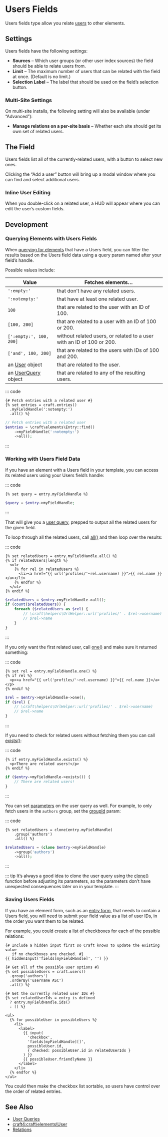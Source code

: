 # Users Fields

Users fields type allow you relate [users](users.md) to other elements.

## Settings

Users fields have the following settings:

- **Sources** – Which user groups (or other user index sources) the field should be able to relate users from.
- **Limit** – The maximum number of users that can be related with the field at once. (Default is no limit.)
- **Selection Label** – The label that should be used on the field’s selection button.

### Multi-Site Settings

On multi-site installs, the following setting will also be available (under “Advanced”):

- **Manage relations on a per-site basis** – Whether each site should get its own set of related users.

## The Field

Users fields list all of the currently-related users, with a button to select new ones.

Clicking the “Add a user” button will bring up a modal window where you can find and select additional users.

### Inline User Editing

When you double-click on a related user, a HUD will appear where you can edit the user’s custom fields.

## Development

### Querying Elements with Users Fields

When [querying for elements](element-queries.md) that have a Users field, you can filter the results based on the Users field data using a query param named after your field’s handle.

Possible values include:

| Value | Fetches elements…
| - | -
| `':empty:'` | that don’t have any related users.
| `':notempty:'` | that have at least one related user.
| `100` | that are related to the user with an ID of 100.
| `[100, 200]` | that are related to a user with an ID of 100 or 200.
| `[':empty:', 100, 200]` | without related users, or related to a user with an ID of 100 or 200.
| `['and', 100, 200]` | that are related to the users with IDs of 100 and 200.
| an [User](craft4:craft\elements\User) object | that are related to the user.
| an [UserQuery](craft4:craft\elements\db\UserQuery) object | that are related to any of the resulting users.

::: code
```twig
{# Fetch entries with a related user #}
{% set entries = craft.entries()
  .myFieldHandle(':notempty:')
  .all() %}
```
```php
// Fetch entries with a related user
$entries = \craft\elements\Entry::find()
    ->myFieldHandle(':notempty:')
    ->all();
```
:::

### Working with Users Field Data

If you have an element with a Users field in your template, you can access its related users using your Users field’s handle:

::: code
```twig
{% set query = entry.myFieldHandle %}
```
```php
$query = $entry->myFieldHandle;
```
:::

That will give you a [user query](users.md#querying-users), prepped to output all the related users for the given field.

To loop through all the related users, call [all()](craft4:craft\db\Query::all()) and then loop over the results:

::: code
```twig
{% set relatedUsers = entry.myFieldHandle.all() %}
{% if relatedUsers|length %}
  <ul>
    {% for rel in relatedUsers %}
      <li><a href="{{ url('profiles/'~rel.username) }}">{{ rel.name }}</a></li>
    {% endfor %}
  </ul>
{% endif %}
```
```php
$relatedUsers = $entry->myFieldHandle->all();
if (count($relatedUsers)) {
    foreach ($relatedUsers as $rel) {
        // \craft\helpers\UrlHelper::url('profiles/' . $rel->username)
        // $rel->name
    }
}
```
:::

If you only want the first related user, call [one()](craft4:craft\db\Query::one()) and make sure it returned something:

::: code
```twig
{% set rel = entry.myFieldHandle.one() %}
{% if rel %}
  <p><a href="{{ url('profiles/'~rel.username) }}">{{ rel.name }}</a></p>
{% endif %}
```
```php
$rel = $entry->myFieldHandle->one();
if ($rel) {
    // \craft\helpers\UrlHelper::url('profiles/' . $rel->username)
    // $rel->name
}
```
:::

If you need to check for related users without fetching them you can call [exists()](craft4:craft\db\Query::exists()):

::: code
```twig
{% if entry.myFieldHandle.exists() %}
  <p>There are related users!</p>
{% endif %}
```
```php
if ($entry->myFieldHandle->exists()) {
    // There are related users!
}
```
:::

You can set [parameters](users.md#parameters) on the user query as well. For example, to only fetch users in the `authors` group, set the [groupId](users.md#groupid) param:

::: code
```twig
{% set relatedUsers = clone(entry.myFieldHandle)
    .group('authors')
    .all() %}
```
```php
$relatedUsers = (clone $entry->myFieldHandle)
    ->group('authors')
    ->all();
```
:::

::: tip
It’s always a good idea to clone the user query using the [clone()](./dev/functions.md#clone) function before adjusting its parameters, so the parameters don’t have unexpected consequences later on in your template.
:::

### Saving Users Fields

If you have an element form, such as an [entry form](https://craftcms.com/knowledge-base/entry-form), that needs to contain a Users field, you will need to submit your field value as a list of user IDs, in the order you want them to be related.

For example, you could create a list of checkboxes for each of the possible relations:

```twig
{# Include a hidden input first so Craft knows to update the existing value
   if no checkboxes are checked. #}
{{ hiddenInput('fields[myFieldHandle]', '') }}

{# Get all of the possible user options #}
{% set possibleUsers = craft.users()
  .group('authors')
  .orderBy('username ASC')
  .all() %}

{# Get the currently related user IDs #}
{% set relatedUserIds = entry is defined
  ? entry.myFieldHandle.ids()
  : [] %}

<ul>
  {% for possibleUser in possibleUsers %}
    <li>
      <label>
        {{ input(
          'checkbox',
          'fields[myFieldHandle][]',
          possibleUser.id,
          { checked: possibleUser.id in relatedUserIds }
        ) }}
        {{ possibleUser.friendlyName }}
      </label>
    </li>
  {% endfor %}
</ul>
```

You could then make the checkbox list sortable, so users have control over the order of related entries.

## See Also

- [User Queries](users.md#querying-users)
- <craft4:craft\elements\User>
- [Relations](relations.md)
